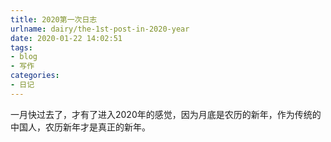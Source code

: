 ```yaml
---
title: 2020第一次日志
urlname: dairy/the-1st-post-in-2020-year
date: 2020-01-22 14:02:51
tags: 
- blog
- 写作
categories:
- 日记
---
```


一月快过去了，才有了进入2020年的感觉，因为月底是农历的新年，作为传统的中国人，农历新年才是真正的新年。

<!-- more -->


